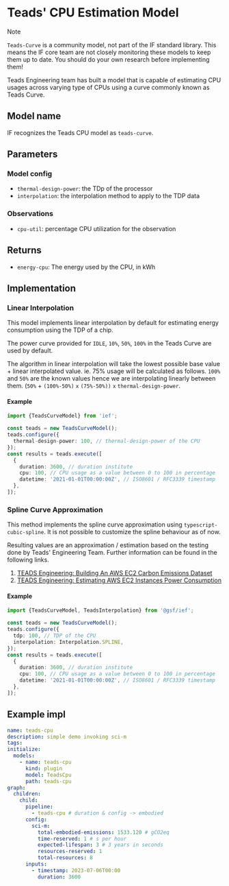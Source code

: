 # Teads' CPU Estimation Model

> [!NOTE]
> `Teads-Curve` is a community model, not part of the IF standard library. This means the IF core team are not closely monitoring these models to keep them up to date. You should do your own research before implementing them!

Teads Engineering team has built a model that is capable of estimating CPU usages across varying type of CPUs using a curve commonly known as Teads Curve.

## Model name

IF recognizes the Teads CPU model as `teads-curve`.

## Parameters

### Model config

- `thermal-design-power`: the TDp of the processor
- `interpolation`: the interpolation method to apply to the TDP data

### Observations

- `cpu-util`: percentage CPU utilization for the observation

## Returns

- `energy-cpu`: The energy used by the CPU, in kWh


## Implementation

### Linear Interpolation

This model implements linear interpolation by default for estimating energy consumption using the TDP of a chip.

The power curve provided for `IDLE`, `10%`, `50%`, `100%` in the Teads Curve are used by default.

The algorithm in linear interpolation will take the lowest possible base value + linear interpolated value. ie. 75% usage will be calculated as follows.
`100%` and `50%` are the known values hence we are interpolating linearly between them.
(`50%` + `(100%-50%)` `x` `(75%-50%))` `x` `thermal-design-power`.



#### Example

```typescript
import {TeadsCurveModel} from 'ief';

const teads = new TeadsCurveModel();
teads.configure({
  thermal-design-power: 100, // thermal-design-power of the CPU
});
const results = teads.execute([
  {
    duration: 3600, // duration institute
    cpu: 100, // CPU usage as a value between 0 to 100 in percentage
    datetime: '2021-01-01T00:00:00Z', // ISO8601 / RFC3339 timestamp
  },
]);
```

### Spline Curve Approximation

This method implements the spline curve approximation using `typescript-cubic-spline`. It is not possible to customize the spline behaviour as of now.

Resulting values are an approximation / estimation based on the testing done by Teads' Engineering Team. Further information can be found in the following links.

1. [TEADS Engineering: Building An AWS EC2 Carbon Emissions Dataset](https://medium.com/teads-engineering/building-an-aws-ec2-carbon-emissions-dataset-3f0fd76c98ac)
2. [TEADS Engineering: Estimating AWS EC2 Instances Power Consumption](https://medium.com/teads-engineering/estimating-aws-ec2-instances-power-consumption-c9745e347959)

#### Example

```typescript
import {TeadsCurveModel, TeadsInterpolation} from '@gsf/ief';

const teads = new TeadsCurveModel();
teads.configure({
  tdp: 100, // TDP of the CPU
  interpolation: Interpolation.SPLINE,
});
const results = teads.execute([
  {
    duration: 3600, // duration institute
    cpu: 100, // CPU usage as a value between 0 to 100 in percentage
    datetime: '2021-01-01T00:00:00Z', // ISO8601 / RFC3339 timestamp
  },
]);
```

## Example impl

```yaml
name: teads-cpu
description: simple demo invoking sci-m
tags:
initialize:
  models:
    - name: teads-cpu
      kind: plugin
      model: TeadsCpu
      path: teads-cpu
graph:
  children:
    child:
      pipeline:
        - teads-cpu # duration & config -> embodied
      config:
        sci-m:
          total-embodied-emissions: 1533.120 # gCO2eq
          time-reserved: 1 # s per hour
          expected-lifespan: 3 # 3 years in seconds
          resources-reserved: 1
          total-resources: 8
      inputs:
        - timestamp: 2023-07-06T00:00
          duration: 3600
```
